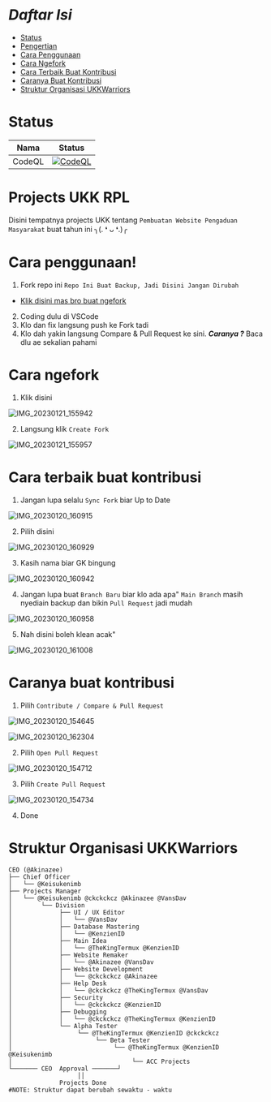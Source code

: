 # *Daftar Isi*
- [Status](https://github.com/UKKWariors/Website-Pengaduan-Masyarakat/blob/main/README.md#status)
- [Pengertian](https://github.com/UKKWariors/Website-Pengaduan-Masyarakat/blob/main/README.md#projects-ukk-rpl)
- [Cara Penggunaan](https://github.com/UKKWariors/Website-Pengaduan-Masyarakat/blob/main/README.md#cara-penggunaan)
- [Cara Ngefork](https://github.com/UKKWariors/Website-Pengaduan-Masyarakat/blob/main/README.md#cara-ngefork)
- [Cara Terbaik Buat Kontribusi](https://github.com/UKKWariors/Website-Pengaduan-Masyarakat/blob/main/README.md#cara-terbaik-buat-kontribusi)
- [Caranya Buat Kontribusi](https://github.com/UKKWariors/Website-Pengaduan-Masyarakat/blob/main/README.md#caranya-buat-kontribusi)
- [Struktur Organisasi UKKWarriors](https://github.com/UKKWariors/Website-Pengaduan-Masyarakat/blob/main/README.md#struktur-organisasi-ukkwarriors)

# Status
| Nama | Status |
| --- | --- |
| CodeQL | [![CodeQL](https://github.com/UKKWariors/Website-Pengaduan-Masyarakat/actions/workflows/codeql.yml/badge.svg)](https://github.com/UKKWariors/Website-Pengaduan-Masyarakat/actions/workflows/codeql.yml) |

# Projects UKK RPL
Disini tempatnya projects UKK tentang `Pembuatan Website Pengaduan Masyarakat` buat tahun ini ╮⁠(⁠.⁠ ⁠❛⁠ ⁠ᴗ⁠ ⁠❛⁠.⁠)⁠╭

# Cara penggunaan!
1. Fork repo ini `Repo Ini Buat Backup, Jadi Disini Jangan Dirubah`
- [Klik disini mas bro buat ngefork](https://github.com/UKKWariors/Website-Pengaduan-Masyarakat/fork)
2. Coding dulu di VSCode
3. Klo dan fix langsung push ke Fork tadi
4. Klo dah yakin langsung Compare & Pull Request ke sini. ***Caranya ?*** Baca dlu ae sekalian pahami 

# Cara ngefork
1. Klik disini

![IMG_20230121_155942](https://user-images.githubusercontent.com/50316075/213859977-adf7bc4a-db62-4a01-943d-6e5bd41dcc19.jpg)

2. Langsung klik `Create Fork`

![IMG_20230121_155957](https://user-images.githubusercontent.com/50316075/213859971-46b7bb88-9aab-4680-a896-a16c4d060e9f.jpg)


# Cara terbaik buat kontribusi
1. Jangan lupa selalu `Sync Fork` biar Up to Date

![IMG_20230120_160915](https://user-images.githubusercontent.com/50316075/213658075-0bcf28d9-8a31-4a97-bfdb-4d67b2ca9855.jpg)

2. Pilih disini

![IMG_20230120_160929](https://user-images.githubusercontent.com/50316075/213658087-eca8d5e0-8375-4b5d-8f9c-7025f3aa950c.jpg)

3. Kasih nama biar GK bingung

![IMG_20230120_160942](https://user-images.githubusercontent.com/50316075/213658097-e468cc3c-dad6-46d7-9ca8-1620cfdd90bf.jpg)

4. Jangan lupa buat `Branch Baru` biar klo ada apa" `Main Branch` masih nyediain backup dan bikin `Pull Request` jadi mudah

![IMG_20230120_160958](https://user-images.githubusercontent.com/50316075/213658102-64f4581f-0b90-42e8-a612-3078e389f208.jpg)

5. Nah disini boleh klean acak"

![IMG_20230120_161008](https://user-images.githubusercontent.com/50316075/213658107-4b778e5a-b97d-4cdc-93bd-48384cfa618a.jpg)


# Caranya buat kontribusi 
1. Pilih `Contribute / Compare & Pull Request`

![IMG_20230120_154645](https://user-images.githubusercontent.com/50316075/213654461-aed01793-d706-4b8e-9f67-c39551d2355a.jpg)

![IMG_20230120_162304](https://user-images.githubusercontent.com/50316075/213660483-8863fd56-2980-4285-966d-70075d4e87f9.jpg)

2. Pilih `Open Pull Request`

![IMG_20230120_154712](https://user-images.githubusercontent.com/50316075/213654474-c825daa1-845a-4c01-aa1c-ce1eca547c87.jpg)

3. Pilih `Create Pull Request`

![IMG_20230120_154734](https://user-images.githubusercontent.com/50316075/213654481-19879235-c4db-408b-b8d9-62365623e2ce.jpg)

4. Done

# Struktur Organisasi UKKWarriors

```console
CEO (@Akinazee)
├── Chief Officer
│   └── @Keisukenimb
├── Projects Manager
│   └── @Keisukenimb @ckckckcz @Akinazee @VansDav
│        └── Division
│             ├── UI / UX Editor
│             │   └── @VansDav
│             ├── Database Mastering
│             │   └── @KenzienID
│             ├── Main Idea
│             │   └── @TheKingTermux @KenzienID
│             ├── Website Remaker
│             │   └── @Akinazee @VansDav
│             ├── Website Development 
│             │   └── @ckckckcz @Akinazee
│             ├── Help Desk
│             │   └── @ckckckcz @TheKingTermux @VansDav
│             ├── Security
│             │   └── @ckckckcz @KenzienID 
│             ├── Debugging
│             │   └── @ckckckcz @TheKingTermux @KenzienID
│             └── Alpha Tester 
│                  └── @TheKingTermux @KenzienID @ckckckcz
│                       └── Beta Tester 
│                            └── @TheKingTermux @KenzienID @Keisukenimb
│                                 └── ACC Projects                           
└─────── CEO  Approval ───────┘
                   ││
              Projects Done
#NOTE: Struktur dapat berubah sewaktu - waktu 
```
